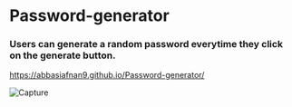 # Password-generator

### Users can generate a random password everytime they click on the generate button.

https://abbasiafnan9.github.io/Password-generator/



![Capture](https://user-images.githubusercontent.com/86696292/134571583-8e5540ad-ea3a-48c9-a3bd-794956d0011e.PNG)
